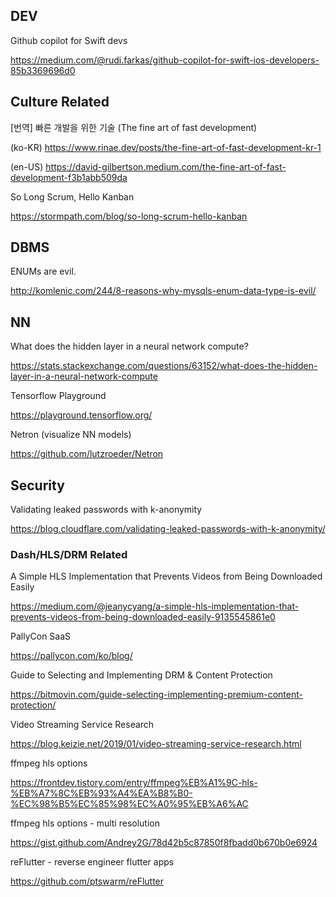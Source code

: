 ## DEV 

Github copilot for Swift devs

https://medium.com/@rudi.farkas/github-copilot-for-swift-ios-developers-85b3369696d0

## Culture Related

[번역] 빠른 개발을 위한 기술 (The fine art of fast development)

(ko-KR) https://www.rinae.dev/posts/the-fine-art-of-fast-development-kr-1

(en-US) https://david-gilbertson.medium.com/the-fine-art-of-fast-development-f3b1abb509da

So Long Scrum, Hello Kanban

https://stormpath.com/blog/so-long-scrum-hello-kanban

## DBMS 

ENUMs are evil. 

http://komlenic.com/244/8-reasons-why-mysqls-enum-data-type-is-evil/


## NN

What does the hidden layer in a neural network compute?

https://stats.stackexchange.com/questions/63152/what-does-the-hidden-layer-in-a-neural-network-compute

Tensorflow Playground

https://playground.tensorflow.org/

Netron (visualize NN models)

https://github.com/lutzroeder/Netron


## Security

Validating leaked passwords with k-anonymity

https://blog.cloudflare.com/validating-leaked-passwords-with-k-anonymity/

### Dash/HLS/DRM Related 

A Simple HLS Implementation that Prevents Videos from Being Downloaded Easily

https://medium.com/@jeanycyang/a-simple-hls-implementation-that-prevents-videos-from-being-downloaded-easily-9135545861e0

PallyCon SaaS

https://pallycon.com/ko/blog/

Guide to Selecting and Implementing DRM & Content Protection

https://bitmovin.com/guide-selecting-implementing-premium-content-protection/

Video Streaming Service Research

https://blog.keizie.net/2019/01/video-streaming-service-research.html

ffmpeg hls options 

https://frontdev.tistory.com/entry/ffmpeg%EB%A1%9C-hls-%EB%A7%8C%EB%93%A4%EA%B8%B0-%EC%98%B5%EC%85%98%EC%A0%95%EB%A6%AC

ffmpeg hls options - multi resolution

https://gist.github.com/Andrey2G/78d42b5c87850f8fbadd0b670b0e6924

reFlutter - reverse engineer flutter apps

https://github.com/ptswarm/reFlutter




